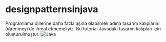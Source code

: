 # designpatternsinjava
Programlama dillerine daha fazla aşina olabilmek adına tasarım kalıplarını öğrenmeyi de ihmal etmemeliyiz.
Bu tutorial Javadaki tasarım kalıpları için oluşturulmuştur.
![Java](https://img.shields.io/badge/-Java-orange)
